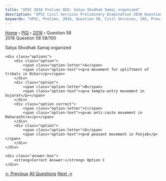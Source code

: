 ```yaml
---
title: "UPSC 2016 Prelims Q58: Satya Shodhak Samaj organized"
description: "UPSC Civil Services Preliminary Examination 2016 Question 58 with options and answer"
keywords: "UPSC, Prelims, 2016, Question 58, Civil Services, IAS, Previous Year Questions"
---
```


<nav class="breadcrumb">
    <a href="../../">Home</a>
    <span>›</span>
    <a href="../">PIQ</a>
    <span>›</span>
    <a href="./">2016</a>
    <span>›</span>
    <span>Question 58</span>
</nav>

<div class="question-header">
    <div class="question-meta">
        <span class="year-badge">2016</span>
        <span class="question-number">Question 58</span>
        <span class="progress">58/100</span>
    </div>
    <div class="progress-bar">
        <div class="progress-fill" style="width: 58.0%"></div>
    </div>
</div>

<div class="question-content">
    <div class="question-text">
        <p>Satya Shodhak Samaj organized</p>
    </div>
    
    <div class="options">
        <div class="option">
            <span class="option-letter">A</span>
            <span class="option-text"><p>a movement for upliftment of tribals in Bihar</p></span>
        </div>
        <div class="option">
            <span class="option-letter">B</span>
            <span class="option-text"><p>a temple-entry movement in Gujarat</p></span>
        </div>
        <div class="option correct">
            <span class="option-letter">C</span>
            <span class="option-text"><p>an anti-caste movement in Maharashtra</p></span>
        </div>
        <div class="option">
            <span class="option-letter">D</span>
            <span class="option-text"><p>A peasant movement in Punjab</p></span>
        </div>
    </div>

    <div class="answer-box">
        <strong>Correct Answer:</strong> Option C
    </div>
</div>

<div class="question-nav">
    <a href="../q057-with-reference-to-agenda-21-sometimes-seen-in-the/" class="nav-btn prev">← Previous</a>
    <a href="../" class="nav-btn center">All Questions</a>
    <a href="../q059-which-of-the-following-statements-isare-correct-vi/" class="nav-btn next">Next →</a>
</div>
